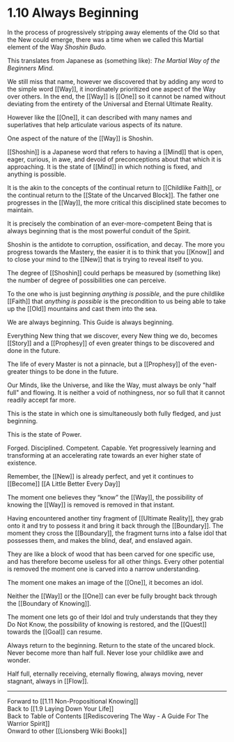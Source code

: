 # 1.10 Always Beginning

In the process of progressively stripping away elements of the Old so that the New could emerge, there was a time when we called this Martial element of the Way _Shoshin Budo._

This translates from Japanese as (something like): _The Martial Way of the Beginners Mind._

We still miss that name, however we discovered that by adding any word to the simple word [[Way]], it inordinately prioritized one aspect of the Way over others. In the end, the [[Way]] is [[One]] so it cannot be named without deviating from the entirety of the Universal and Eternal Ultimate Reality. 

However like the [[One]], it can described with many names and superlatives that help articulate various aspects of its nature. 

One aspect of the nature of the [[Way]] is Shoshin.

[[Shoshin]] is a Japanese word that refers to having a [[Mind]] that is open, eager, curious, in awe, and devoid of preconceptions about that which it is approaching. It is the state of [[Mind]] in which nothing is fixed, and anything is possible. 

It is the akin to the concepts of the continual return to [[Childlike Faith]], or the continual return to the [[State of the Uncarved Block]]. The father one progresses in the [[Way]], the more critical this disciplined state becomes to maintain. 

It is precisely the combination of an ever-more-competent Being that is always beginning that is the most powerful conduit of the Spirit. 

Shoshin is the antidote to corruption, ossification, and decay. The more you progress towards the Mastery, the easier it is to think that you [[Know]] and to close your mind to the [[New]] that is trying to reveal itself to you. 

The degree of [[Shoshin]] could perhaps be measured by (something like) the number of degree of possibilities one can perceive. 

To the one who is just beginning _anything is possible_, and the pure childlike [[Faith]] that _anything is possible_ is the precondition to us being able to take up the [[Old]] mountains and cast them into the sea.

We are always beginning. This Guide is always beginning. 

Everything New thing that we discover, every New thing we do, becomes [[Story]] and a [[Prophesy]] of even greater things to be discovered and done in the future. 

The life of every Master is not a pinnacle, but a [[Prophesy]] of the even-greater things to be done in the future. 

Our Minds, like the Universe, and like the Way, must always be only "half full" and flowing. It is neither a void of nothingness, nor so full that it cannot readily accept far more. 

This is the state in which one is simultaneously both fully fledged, and just beginning. 

This is the state of Power. 

Forged. Disciplined. Competent. Capable. Yet progressively learning and transforming at an accelerating rate towards an ever higher state of existence. 

Remember, the [[New]] is already perfect, and yet it continues to [[Become]] [[A Little Better Every Day]]

The moment one believes they “know” the [[Way]], the possibility of knowing the [[Way]] is removed is removed in that instant. 

Having encountered another tiny fragment of [[Ultimate Reality]], they grab onto it and try to possess it and bring it back through the [[Boundary]]. The moment they cross the [[Boundary]], the fragment turns into a false idol that possesses them, and makes the blind, deaf, and enslaved again. 

They are like a block of wood that has been carved for one specific use, and has therefore become useless for all other things. Every other potential is removed the moment one is carved into a narrow understanding. 

The moment one makes an image of the [[One]], it becomes an idol. 

Neither the [[Way]] or the [[One]] can ever be fully brought back through the [[Boundary of Knowing]]. 

The moment one lets go of their Idol and truly understands that they they Do Not Know, the possibility of knowing is restored, and the [[Quest]] towards the [[Goal]] can resume. 

Always return to the beginning. Return to the state of the uncared block. Never become more than half full. Never lose your childlike awe and wonder. 

Half full, eternally receiving, eternally flowing, always moving, never stagnant, always in [[Flow]]. 

____
Forward to [[1.11 Non-Propositional Knowing]]  
Back to [[1.9 Laying Down Your Life]]  
Back to Table of Contents [[Rediscovering The Way - A Guide For The Warrior Spirit]]  
Onward to other [[Lionsberg Wiki Books]]  
